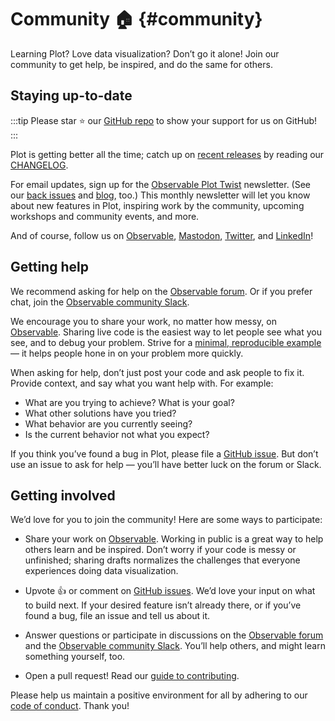 # Community 🏠 {#community}

Learning Plot? Love data visualization? Don’t go it alone! Join our community to get help, be inspired, and do the same for others.

## Staying up-to-date

:::tip
Please star ⭐️ our [GitHub repo](https://github.com/observablehq/plot) to show your support for us on GitHub!
:::

Plot is getting better all the time; catch up on [recent releases](https://github.com/observablehq/plot/releases) by reading our [CHANGELOG](https://github.com/observablehq/plot/blob/main/CHANGELOG.md).

For email updates, sign up for the [Observable Plot Twist](https://observablehq.com/@observablehq/plot-twist-newsletter-signup) newsletter. (See our [back issues](https://observablehq.com/collection/@observablehq/newsletters/2) and [blog](https://observablehq.com/blog), too.) This monthly newsletter will let you know about new features in Plot, inspiring work by the community, upcoming workshops and community events, and more.

And of course, follow us on [Observable](https://observablehq.com/@observablehq?tab=profile), [Mastodon](https://vis.social/@observablehq), [Twitter](https://twitter.com/observablehq), and [LinkedIn](https://www.linkedin.com/company/observable)!

## Getting help

We recommend asking for help on the [Observable forum](https://talk.observablehq.com/c/help/6). Or if you prefer chat, join the [Observable community Slack](https://join.slack.com/t/observable-community/shared_invite/zt-1x7gs4fck-UHhEFxUXKHVE8Qt3XmJCig).

We encourage you to share your work, no matter how messy, on [Observable](https://observablehq.com). Sharing live code is the easiest way to let people see what you see, and to debug your problem. Strive for a [minimal, reproducible example](https://stackoverflow.com/help/minimal-reproducible-example) — it helps people hone in on your problem more quickly.

When asking for help, don’t just post your code and ask people to fix it. Provide context, and say what you want help with. For example:

- What are you trying to achieve? What is your goal?
- What other solutions have you tried?
- What behavior are you currently seeing?
- Is the current behavior not what you expect?

If you think you’ve found a bug in Plot, please file a [GitHub issue](https://github.com/observablehq/plot/issues). But don’t use an issue to ask for help — you’ll have better luck on the forum or Slack.

## Getting involved

We’d love for you to join the community! Here are some ways to participate:

* Share your work on [Observable](https://observablehq.com). Working in public is a great way to help others learn and be inspired. Don’t worry if your code is messy or unfinished; sharing drafts normalizes the challenges that everyone experiences doing data visualization.

* Upvote 👍 or comment on [GitHub issues](https://github.com/observablehq/plot/issues). We’d love your input on what to build next. If your desired feature isn’t already there, or if you’ve found a bug, file an issue and tell us about it.

* Answer questions or participate in discussions on the [Observable forum](https://talk.observablehq.com/) and the [Observable community Slack](https://join.slack.com/t/observable-community/shared_invite/zt-1x7gs4fck-UHhEFxUXKHVE8Qt3XmJCig). You’ll help others, and might learn something yourself, too.

* Open a pull request! Read our [guide to contributing](https://github.com/observablehq/plot/blob/main/CONTRIBUTING.md).

Please help us maintain a positive environment for all by adhering to our [code of conduct](https://github.com/observablehq/.github/blob/master/CODE_OF_CONDUCT.md). Thank you!

